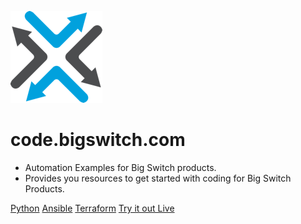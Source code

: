 ![](assets/images/bigswitch.png)

# code.bigswitch.com

* Automation Examples for Big Switch products.
* Provides you resources to get started with coding for Big Switch Products.

[Python](python/overview.md)
[Ansible](ansible/overview.md)
[Terraform](https://labs.bigswitch.com)
[Try it out Live](https://labs.bigswitch.com)
